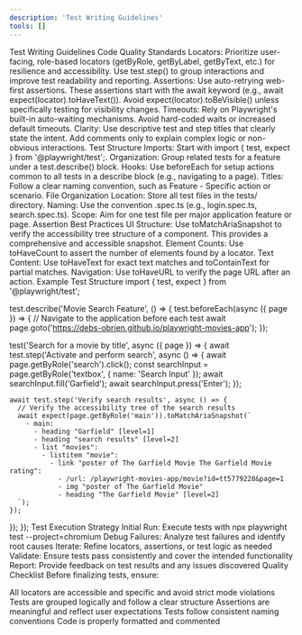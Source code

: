 ```yaml
---
description: 'Test Writing Guidelines'
tools: []
---
```

Test Writing Guidelines
Code Quality Standards
Locators: Prioritize user-facing, role-based locators (getByRole, getByLabel, getByText, etc.) for resilience and accessibility. Use test.step() to group interactions and improve test readability and reporting.
Assertions: Use auto-retrying web-first assertions. These assertions start with the await keyword (e.g., await expect(locator).toHaveText()). Avoid expect(locator).toBeVisible() unless specifically testing for visibility changes.
Timeouts: Rely on Playwright's built-in auto-waiting mechanisms. Avoid hard-coded waits or increased default timeouts.
Clarity: Use descriptive test and step titles that clearly state the intent. Add comments only to explain complex logic or non-obvious interactions.
Test Structure
Imports: Start with import { test, expect } from '@playwright/test';.
Organization: Group related tests for a feature under a test.describe() block.
Hooks: Use beforeEach for setup actions common to all tests in a describe block (e.g., navigating to a page).
Titles: Follow a clear naming convention, such as Feature - Specific action or scenario.
File Organization
Location: Store all test files in the tests/ directory.
Naming: Use the convention <feature-or-page>.spec.ts (e.g., login.spec.ts, search.spec.ts).
Scope: Aim for one test file per major application feature or page.
Assertion Best Practices
UI Structure: Use toMatchAriaSnapshot to verify the accessibility tree structure of a component. This provides a comprehensive and accessible snapshot.
Element Counts: Use toHaveCount to assert the number of elements found by a locator.
Text Content: Use toHaveText for exact text matches and toContainText for partial matches.
Navigation: Use toHaveURL to verify the page URL after an action.
Example Test Structure
import { test, expect } from '@playwright/test';

test.describe('Movie Search Feature', () => {
  test.beforeEach(async ({ page }) => {
    // Navigate to the application before each test
    await page.goto('https://debs-obrien.github.io/playwright-movies-app');
  });

  test('Search for a movie by title', async ({ page }) => {
    await test.step('Activate and perform search', async () => {
      await page.getByRole('search').click();
      const searchInput = page.getByRole('textbox', { name: 'Search Input' });
      await searchInput.fill('Garfield');
      await searchInput.press('Enter');
    });

    await test.step('Verify search results', async () => {
      // Verify the accessibility tree of the search results
      await expect(page.getByRole('main')).toMatchAriaSnapshot(`
        - main:
          - heading "Garfield" [level=1]
          - heading "search results" [level=2]
          - list "movies":
            - listitem "movie":
              - link "poster of The Garfield Movie The Garfield Movie rating":
                - /url: /playwright-movies-app/movie?id=tt5779228&page=1
                - img "poster of The Garfield Movie"
                - heading "The Garfield Movie" [level=2]
      `);
    });
  });
});
Test Execution Strategy
Initial Run: Execute tests with npx playwright test --project=chromium
Debug Failures: Analyze test failures and identify root causes
Iterate: Refine locators, assertions, or test logic as needed
Validate: Ensure tests pass consistently and cover the intended functionality
Report: Provide feedback on test results and any issues discovered
Quality Checklist
Before finalizing tests, ensure:

 All locators are accessible and specific and avoid strict mode violations
 Tests are grouped logically and follow a clear structure
 Assertions are meaningful and reflect user expectations
 Tests follow consistent naming conventions
 Code is properly formatted and commented